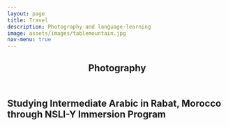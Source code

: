 ```yaml
---
layout: page
title: Travel
description: Photography and language-learning
image: assets/images/tablemountain.jpg
nav-menu: true
---
```


<!-- Main -->
<div id="main" class="alt">

<!-- One -->
<section id="one">
	<div class="inner">
		<header class="major">
			<h1>Photography</h1>
		</header>

<!-- Content -->
<h2 id="content">Studying Intermediate Arabic in Rabat, Morocco through NSLI-Y Immersion Program</h2>

<div class="box alt">
	<div class="row 50% uniform">
		<div class="4u"><span class="image fit"><img src="{% link assets/images/minaret.jpg %}" alt="" /></span></div>
		<div class="4u"><span class="image fit"><img src="{% link assets/images/ocean.jpg %}" alt="" /></span></div>
		<div class="4u$"><span class="image fit"><img src="{% link assets/images/blue_city.jpg %}" alt="" /></span></div>
		<!-- Break -->
		<div class="4u"><span class="image fit"><img src="{% link assets/images/sunset.jpg %}" alt="" /></span></div>
		<div class="4u"><span class="image fit"><img src="{% link assets/images/dunes.jpg %}" alt="" /></span></div>
		<div class="4u$"><span class="image fit"><img src="{% link assets/images/ismael.jpg %}" alt="" /></span></div>
	</div>
</div>
